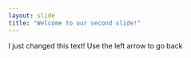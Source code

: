 ```yaml
---
layout: slide
title: "Welcome to our second slide!"
---
```

I just changed this text!
Use the left arrow to go back
